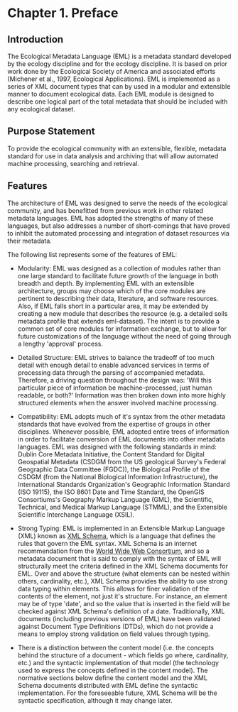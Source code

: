 # Chapter 1. Preface

## Introduction

The Ecological Metadata Language (EML) is a metadata standard developed
by the ecology discipline and for the ecology discipline. It is based on
prior work done by the Ecological Society of America and associated
efforts (Michener et al., 1997, Ecological Applications). EML is
implemented as a series of XML document types that can by used in a
modular and extensible manner to document ecological data. Each EML
module is designed to describe one logical part of the total metadata
that should be included with any ecological dataset.

## Purpose Statement

To provide the ecological community with an extensible, flexible,
metadata standard for use in data analysis and archiving that will allow
automated machine processing, searching and retrieval.

## Features

The architecture of EML was designed to serve the needs of the
ecological community, and has benefitted from previous work in other
related metadata languages. EML has adopted the strengths of many of
these languages, but also addresses a number of short-comings that have
proved to inhibit the automated processing and integration of dataset
resources via their metadata.

The following list represents some of the features of EML:

-   Modularity: EML was designed as a collection of modules rather than
    one large standard to facilitate future growth of the language in
    both breadth and depth. By implementing EML with an extensible
    architecture, groups may choose which of the core modules are
    pertinent to describing their data, literature, and software
    resources. Also, if EML falls short in a particular area, it may be
    extended by creating a new module that describes the resource (e.g.
    a detailed soils metadata profile that extends eml-dataset). The
    intent is to provide a common set of core modules for information
    exchange, but to allow for future customizations of the language
    without the need of going through a lengthy \'approval\' process.

-   Detailed Structure: EML strives to balance the tradeoff of too much
    detail with enough detail to enable advanced services in terms of
    processing data through the parsing of accompanied metadata.
    Therefore, a driving question throughout the design was: \'Will this
    particular piece of information be machine-processed, just human
    readable, or both?\' Information was then broken down into more
    highly structured elements when the answer involved machine
    processing.

-   Compatibility: EML adopts much of it\'s syntax from the other
    metadata standards that have evolved from the expertise of groups in
    other disciplines. Whenever possible, EML adopted entire trees of
    information in order to facilitate conversion of EML documents into
    other metadata languages. EML was designed with the following
    standards in mind: Dublin Core Metadata Initiative, the Content
    Standard for Digital Geospatial Metadata (CSDGM from the US
    geological Survey\'s Federal Geographic Data Committee (FGDC)), the
    Biological Profile of the CSDGM (from the National Biological
    Information Infrastructure), the International Standards
    Organization\'s Geographic Information Standard (ISO 19115), the ISO
    8601 Date and Time Standard, the OpenGIS Consortiums\'s Geography
    Markup Language (GML), the Scientific, Technical, and Medical Markup
    Language (STMML), and the Extensible Scientific Interchange Language
    (XSIL).

-   Strong Typing: EML is implemented in an Extensible Markup Language
    (XML) known as [XML Schema](http://www.w3.org/XML/Schema), which is
    a language that defines the rules that govern the EML syntax. XML
    Schema is an internet recommendation from the [World Wide Web
    Consortium](http://www.w3.org), and so a metadata document that is
    said to comply with the syntax of EML will structurally meet the
    criteria defined in the XML Schema documents for EML. Over and above
    the structure (what elements can be nested within others,
    cardinality, etc.), XML Schema provides the ability to use strong
    data typing within elements. This allows for finer validation of the
    contents of the element, not just it\'s structure. For instance, an
    element may be of type \'date\', and so the value that is inserted
    in the field will be checked against XML Schema\'s definition of a
    date. Traditionally, XML documents (including previous versions of
    EML) have been validated against Document Type Definitions (DTDs),
    which do not provide a means to employ strong validation on field
    values through typing.

-   There is a distinction between the content model (i.e. the concepts
    behind the structure of a document - which fields go where,
    cardinality, etc.) and the syntactic implementation of that model
    (the technology used to express the concepts defined in the content
    model). The normative sections below define the content model and
    the XML Schema documents distributed with EML define the syntactic
    implementation. For the foreseeable future, XML Schema will be the
    syntactic specification, although it may change later.
